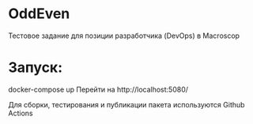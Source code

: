 # OddEven
Тестовое задание для позиции разработчика (DevOps) в Macroscop
# Запуск:
docker-compose up
Перейти на http://localhost:5080/

Для сборки, тестирования и публикации пакета используются Github Actions
